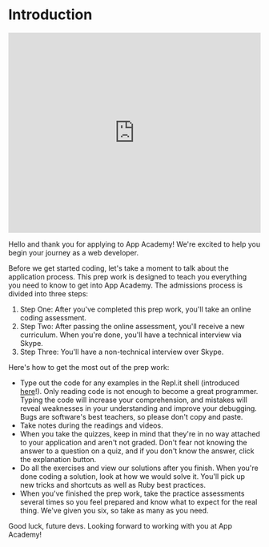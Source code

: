 # Introduction

<iframe src="https://player.vimeo.com/video/194104144?rel=0&autoplay=1" width="100%" height="400px" frameborder="0" webkitallowfullscreen="" mozallowfullscreen="" allowfullscreen="" style="line-height: 1.6em;" rel="line-height: 1.6em;"></iframe>

Hello and thank you for applying to App Academy! We're excited to help you begin your journey as a web developer.

Before we get started coding, let's take a moment to talk about the application
process. This prep work is designed to teach you everything you need to know to get
into App Academy. The admissions process is divided into three steps:

  1. Step One: After you've completed this prep work, you'll take an online coding assessment.
  2. Step Two: After passing the online assessment, you'll receive a new curriculum. When you're done, you'll have a technical interview via Skype.
  3. Step Three: You'll have a non-technical interview over Skype.

Here's how to get the most out of the prep work:

* Type out the code for any examples in the Repl.it shell (introduced [here](how_to_repl.md)!). Only reading code is not enough to become a great programmer. Typing the code will increase your comprehension, and mistakes will reveal weaknesses in your understanding and improve your debugging. Bugs are software's best teachers, so please don't copy and paste.
* Take notes during the readings and videos.
* When you take the quizzes, keep in mind that they're in no way attached to your application and aren't not graded. Don't fear not knowing the answer to a question on a quiz, and if you don't know the answer, click the explanation button.
* Do all the exercises and view our solutions after you finish. When you're done coding a solution, look at how we would solve it. You'll pick up new tricks and shortcuts as well as Ruby best practices.
* When you've finished the prep work, take the practice assessments several times so you feel prepared and know what to expect for the real thing. We've given you six, so take as many as you need.

Good luck, future devs. Looking forward to working with you at App Academy!
